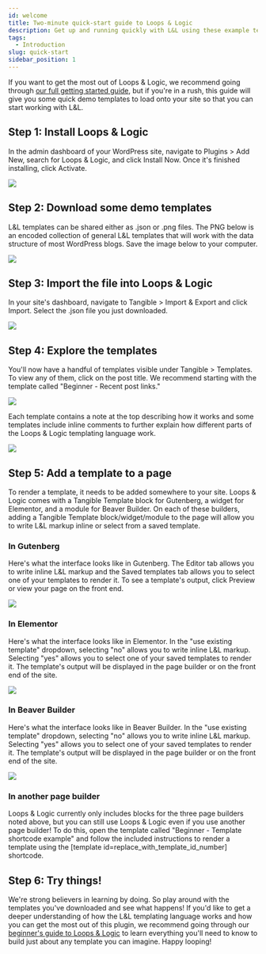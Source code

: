 ```yaml
---
id: welcome
title: Two-minute quick-start guide to Loops & Logic
description: Get up and running quickly with L&L using these example templates
tags:
  - Introduction
slug: quick-start
sidebar_position: 1
---
```


If you want to get the most out of Loops & Logic, we recommend going through [our full getting started guide](/getting-started/loops-and-logic/intro), but if you're in a rush, this guide will give you some quick demo templates to load onto your site so that you can start working with L&L.

  

## Step 1: Install Loops & Logic

In the admin dashboard of your WordPress site, navigate to Plugins > Add New, search for Loops & Logic, and click Install Now. Once it's finished installing, click Activate.

![](./r1cqnNGKtJXngdx0kAqOP4nIS.png)  

## Step 2: Download some demo templates

L&L templates can be shared either as .json or .png files. The PNG below is an encoded collection of general L&L templates that will work with the data structure of most WordPress blogs. Save the image below to your computer.

![](./quick-start-templates-for-loops-and-logic.png)
## Step 3: Import the file into Loops & Logic

In your site's dashboard, navigate to Tangible > Import & Export and click Import. Select the .json file you just downloaded.

![](./8Lz36GDERly6p83Gly4RczBlw.png)

## Step 4: Explore the templates

You'll now have a handful of templates visible under Tangible > Templates. To view any of them, click on the post title. We recommend starting with the template called "Beginner - Recent post links."

![](./2nYZeZ4edjrIlt5EOyoujmW3u.png)  

Each template contains a note at the top describing how it works and some templates include inline comments to further explain how different parts of the Loops & Logic templating language work.

![](./fN6YCqRNTfmMy8qQHirYA9sWp.png)  

## Step 5: Add a template to a page

To render a template, it needs to be added somewhere to your site. Loops & Logic comes with a Tangible Template block for Gutenberg, a widget for Elementor, and a module for Beaver Builder. On each of these builders, adding a Tangible Template block/widget/module to the page will allow you to write L&L markup inline or select from a saved template.

### In Gutenberg

Here's what the interface looks like in Gutenberg. The Editor tab allows you to write inline L&L markup and the Saved templates tab allows you to select one of your templates to render it. To see a template's output, click Preview or view your page on the front end. 

![](./tfcd8gP1HUgursoJ2epSq9bhS.png)  

### In Elementor

Here's what the interface looks like in Elementor. In the "use existing template" dropdown, selecting "no" allows you to write inline L&L markup. Selecting "yes" allows you to select one of your saved templates to render it. The template's output will be displayed in the page builder or on the front end of the site. 

![](./7rTDPvHjdLZGqTdv0pRU3EgKx.png)  

### In Beaver Builder

Here's what the interface looks like in Beaver Builder. In the "use existing template" dropdown, selecting "no" allows you to write inline L&L markup. Selecting "yes" allows you to select one of your saved templates to render it. The template's output will be displayed in the page builder or on the front end of the site.

![](./FWDPSOyS0sjbDhhckdbi5PbNl.png)  

### In another page builder

Loops & Logic currently only includes blocks for the three page builders noted above, but you can still use Loops & Logic even if you use another page builder! To do this, open the template called "Beginner - Template shortcode example" and follow the included instructions to render a template using the [template id=replace_with_template_id_number] shortcode.

## Step 6: Try things!

We're strong believers in learning by doing. So play around with the templates you've downloaded and see what happens! If you'd like to get a deeper understanding of how the L&L templating language works and how you can get the most out of this plugin, we recommend going through our [beginner's guide to Loops & Logic](/getting-started/loops-and-logic/intro) to learn everything you'll need to know to build just about any template you can imagine. Happy looping!